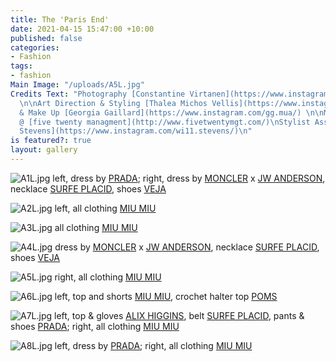 ```yaml
---
title: The 'Paris End'
date: 2021-04-15 15:47:00 +10:00
published: false
categories:
- Fashion
tags:
- fashion
Main Image: "/uploads/A5L.jpg"
Credits Text: "Photography [Constantine Virtanen](https://www.instagram.com/czsta/)
  \n\nArt Direction & Styling [Thalea Michos Vellis](https://www.instagram.com/eye99/)\n\nHair
  & Make Up [Georgia Gaillard](https://www.instagram.com/gg.mua/) \n\nModel Isla Coughlan
  @ [five twenty managment](http://www.fivetwentymgt.com/)\nStylist Assistant [Will
  Stevens](https://www.instagram.com/wi11.stevens/)\n"
is featured?: true
layout: gallery
---
```


![A1L.jpg](/uploads/A1L.jpg)
left, dress by [PRADA](https://www.prada.com/au/en.html); right, dress by [MONCLER](https://www.moncler.com/gb/) x [JW ANDERSON](https://www.jwanderson.com/au/), necklace [SURFE PLACID](https://www.instagram.com/surfeplacid/?hl=en), shoes [VEJA](https://www.veja-store.com/en_eu/)

![A2L.jpg](/uploads/A2L.jpg)
left, all clothing [MIU MIU](https://www.miumiu.com/au/en.html)

![A3L.jpg](/uploads/A3L.jpg)
all clothing [MIU MIU](https://www.miumiu.com/au/en.html)

![A4L.jpg](/uploads/A4L.jpg)
dress by [MONCLER](https://www.moncler.com/gb/) x [JW ANDERSON](https://www.jwanderson.com/au/), necklace [SURFE PLACID](https://www.instagram.com/surfeplacid/?hl=en), shoes [VEJA](https://www.veja-store.com/en_eu/)

![A5L.jpg](/uploads/A5L.jpg)
right, all clothing [MIU MIU](https://www.miumiu.com/au/en.html)

![A6L.jpg](/uploads/A6L.jpg)
left, top and shorts [MIU MIU](https://www.miumiu.com/au/en.html), crochet halter top [POMS](https://www.pomspoms.com.au/collections/knitwear)

![A7L.jpg](/uploads/A7L.jpg)
left, top & gloves [ALIX HIGGINS](https://www.alixhiggins.com/), belt [SURFE PLACID](https://www.instagram.com/surfeplacid/?hl=en), pants & shoes [PRADA](https://www.prada.com/au/en.html); right, all clothing [MIU MIU](https://www.miumiu.com/au/en.html)

![A8L.jpg](/uploads/A8L.jpg)
left, dress by [PRADA](https://www.prada.com/au/en.html); right, all clothing [MIU MIU](https://www.miumiu.com/au/en.html)


